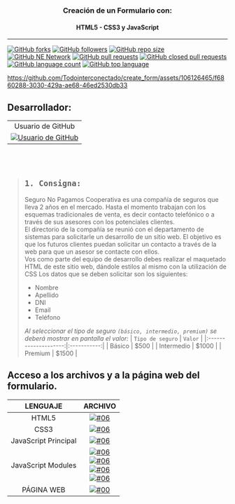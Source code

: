 
<h3 align="center">Creación de un Formulario con:</h3>
<h4 align="center">HTML5 - CSS3 y JavaScript</h4> <hr>

[![GitHub forks](https://img.shields.io/github/forks/Todointerconectado/create_form?logo=github)](https://github.com/Todointerconectado/create_form/fork)
[![GitHub followers](https://img.shields.io/github/followers/Todointerconectado?logo=github)](#)
[![GitHub repo size](https://img.shields.io/github/repo-size/Todointerconectado/create_form?logo=github)](#)
[![GitHub NE Network](https://img.shields.io/badge/NE-Network-blue?logo=github)](https://github.com/Todointerconectado/create_form/network)
[![GitHub pull requests](https://img.shields.io/github/issues-pr/Todointerconectado/create_form?color=blue&logo=github)](https://github.com/Todointerconectado/create_form/pulls)
[![GitHub closed pull requests](https://img.shields.io/github/issues-pr-closed/Todointerconectado/create_form?color=blue&logo=github)](https://github.com/Todointerconectado/create_form/pulls)
[![GitHub language count](https://img.shields.io/github/languages/count/Todointerconectado/create_form?logo=github)](#)
[![GitHub top language](https://img.shields.io/github/languages/top/Todointerconectado/create_form?logo=github)](#)

https://github.com/Todointerconectado/create_form/assets/106126465/f6860288-3030-429a-ae68-46ed2530db33

## Desarrollador:

<table id="tabla" align="center">
    <tr>
        <td align="center" colspan="1">Usuario de GitHub </td>
    </tr>
    <tr>
        <td align="center" colspan="1">
            <a href="https://github.com/Todointerconectado" target="_blank">
                <img src="https://img.shields.io/badge/francisco_carusso-GitHub_Todointerconectado-105d89?style=for-the-badge&logo=github&logoColor=white&labelColor=101" alt="Usuario de GitHub"/>
            </a>
        </td>
    </tr>
</table>

<br><br>

> ## ```1. Consigna:``` <br>
> Seguro No Pagamos Cooperativa es una compañía de seguros que lleva 2 años en el mercado.
Hasta el momento trabajan con los esquemas tradicionales de venta, es decir contacto
telefónico o a través de sus asesores con los potenciales clientes. <br>
El directorio de la compañía se reunió con el departamento de sistemas para solicitarle un
desarrollo de un sitio web. El objetivo es que los futuros clientes puedan solicitar un contacto
a través de la web para que un asesor se contacte con ellos. <br>
Vos como parte del equipo de desarrollo debes realizar el maquetado HTML de este sitio web,
dándole estilos al mismo con la utilización de CSS
Los datos que se deben solicitar son los siguientes: <br>
> *  Nombre
> * Apellido
> * DNI
> * Email
> * Teléfono
>
>
> _Al seleccionar el tipo de seguro ```(básico, intermedio, premium)``` se deberá mostrar en pantalla el valor:_
>   | ```Tipo de seguro``` | ```Valor``` |
>   |:--------------------:|:-----------:|
>   |       Básico         |    $500     |
>   |       Intermedio     |    $1000    |
>   |       Premium        |    $1500    |


## Acceso a los archivos y a la página web del formulario.

|        LENGUAJE        |     ARCHIVO   |
|:----------------------:|:-------------:|
|          HTML5         | [![#06](https://img.shields.io/badge/archivo-HTML5-blue?logo=html5)](./index.html)  |
|          CSS3          | [![#06](https://img.shields.io/badge/archivo-css3-blue?logo=css3&logoColor=rgb%28102%2C%20188%2C%20249%29)](./src/css/style.css) |
|   JavaScript Principal | [![#06](https://img.shields.io/badge/app-.mjs-blue?logo=javascript)](./src/js/app.mjs) |
|   JavaScript Modules   | [![#06](https://img.shields.io/badge/tipoSeguros-.mjs-blue?logo=javascript)](./src/js/modules/tipoSeguros.mjs) <br> [![#06](https://img.shields.io/badge/llenarSelectConClaves-.mjs-blue?logo=javascript)](./src/js/modules/llenarSelectConClaves.mjs) <br> [![#06](https://img.shields.io/badge/selectSeguroAndImplimirValue-.mjs-blue?logo=javascript)](./src/js/modules/selectSeguroAndImplimirValue.mjs) <br> [![#06](https://img.shields.io/badge/controlForm-.mjs-blue?logo=javascript)](./src/js/modules/controlForm.mjs) |
|       PÁGINA WEB       | [![#00](https://img.shields.io/badge/https%3A%2F%2Ftodointerconectado.github.io-%2Fcreate_form-blue?logo=html5)](https://todointerconectado.github.io/create_form) |
